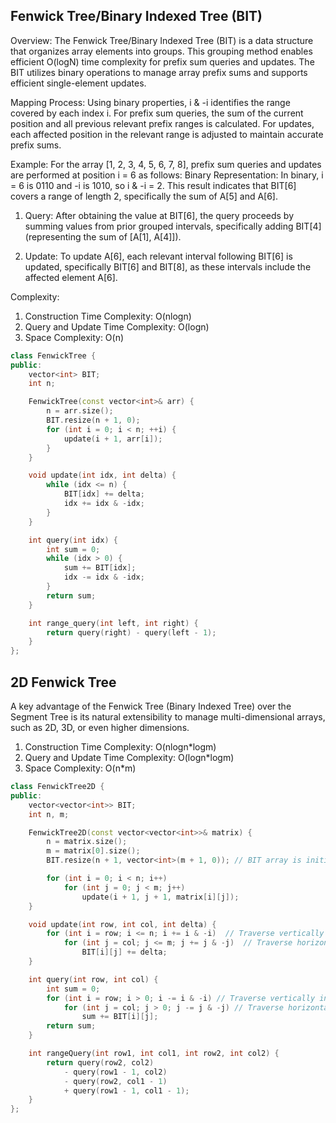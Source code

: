 ## Fenwick Tree/Binary Indexed Tree (BIT)

Overview: The Fenwick Tree/Binary Indexed Tree (BIT) is a data structure that organizes array elements into groups. This grouping method enables efficient O(logN) time complexity for prefix sum queries and updates. The BIT utilizes binary operations to manage array prefix sums and supports efficient single-element updates.

Mapping Process: Using binary properties, i & -i identifies the range covered by each index i. For prefix sum queries, the sum of the current position and all previous relevant prefix ranges is calculated. For updates, each affected position in the relevant range is adjusted to maintain accurate prefix sums.

Example: For the array [1, 2, 3, 4, 5, 6, 7, 8], prefix sum queries and updates are performed at position i = 6 as follows:
	Binary Representation: In binary, i = 6 is 0110 and -i is 1010, so i & -i = 2. This result indicates that BIT[6] covers a range of length 2, specifically the sum of A[5] and A[6].

1. Query: After obtaining the value at BIT[6], the query proceeds by summing values from prior grouped intervals, specifically adding BIT[4] (representing the sum of [A[1], A[4]]).

2. Update: To update A[6], each relevant interval following BIT[6] is updated, specifically BIT[6] and BIT[8], as these intervals include the affected element A[6].

Complexity:
1. Construction Time Complexity: O(nlogn)
2. Query and Update Time Complexity: O(logn)
3. Space Complexity: O(n)

```cpp
class FenwickTree {
public:
	vector<int> BIT;
	int n;

	FenwickTree(const vector<int>& arr) {
		n = arr.size();
		BIT.resize(n + 1, 0);
		for (int i = 0; i < n; ++i) {
			update(i + 1, arr[i]);
		}
	}

	void update(int idx, int delta) {
		while (idx <= n) {
			BIT[idx] += delta;
			idx += idx & -idx;
		}
	}

	int query(int idx) {
		int sum = 0;
		while (idx > 0) {
			sum += BIT[idx];
			idx -= idx & -idx;
		}
		return sum;
	}

	int range_query(int left, int right) {
		return query(right) - query(left - 1);
	}
};
```

## 2D Fenwick Tree
A key advantage of the Fenwick Tree (Binary Indexed Tree) over the Segment Tree is its natural extensibility to manage multi-dimensional arrays, such as 2D, 3D, or even higher dimensions.

1. Construction Time Complexity: O(nlogn*logm)
2. Query and Update Time Complexity: O(logn*logm)
3. Space Complexity: O(n*m)

```cpp
class FenwickTree2D {
public:
	vector<vector<int>> BIT;
	int n, m;

	FenwickTree2D(const vector<vector<int>>& matrix) {
		n = matrix.size();
		m = matrix[0].size();
		BIT.resize(n + 1, vector<int>(m + 1, 0)); // BIT array is initialized to 0

		for (int i = 0; i < n; i++)
			for (int j = 0; j < m; j++)
				update(i + 1, j + 1, matrix[i][j]);
	}

	void update(int row, int col, int delta) {
		for (int i = row; i <= n; i += i & -i)  // Traverse vertically in BIT
			for (int j = col; j <= m; j += j & -j)  // Traverse horizontally in BIT
				BIT[i][j] += delta;
	}

	int query(int row, int col) {
		int sum = 0;
		for (int i = row; i > 0; i -= i & -i) // Traverse vertically in BIT
			for (int j = col; j > 0; j -= j & -j) // Traverse horizontally in BIT
				sum += BIT[i][j];
		return sum;
	}

	int rangeQuery(int row1, int col1, int row2, int col2) {
		return query(row2, col2)
			- query(row1 - 1, col2)
			- query(row2, col1 - 1)
			+ query(row1 - 1, col1 - 1);
	}
};
```